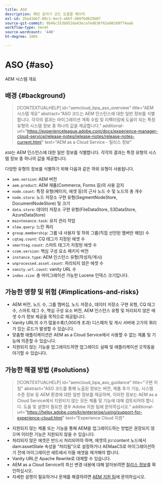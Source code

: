```yaml
---
title: ASO
description: 패턴 감지기 코드 도움말 페이지
exl-id: 2ba416b7-80c1-4ec5-a6bf-d80f6d625b07
source-git-commit: 9b46c353b052da43eca7ed636f62e08109f74aab
workflow-type: tm+mt
source-wordcount: '440'
ht-degree: 100%

---
```


# ASO {#aso}

AEM 시스템 개요

## 배경 {#background}

>[!CONTEXTUALHELP]
>id="aemcloud_bpa_aso_overview"
>title="AEM 시스템 개요"
>abstract="ASO 코드는 AEM 인스턴스에 대한 일반 정보를 식별합니다. 각각의 결과는 마이그레이션 계획 수립 및 리팩터링에 도움이 되는 특정 유형의 시스템 정보 중 하나의 값을 제공합니다."
>additional-url="https://experienceleague.adobe.com/docs/experience-manager-cloud-service/release-notes/release-notes/release-notes-current.html" text="AEM as a Cloud Service - 릴리스 정보"

`ASO`는 AEM 인스턴스에 대한 일반 정보를 식별합니다. 각각의 결과는 특정 유형의 시스템 정보 중 하나의 값을 제공합니다.

다양한 유형의 정보를 식별하기 위해 다음과 같은 하위 유형이 사용됩니다.

* `aem.version`: AEM 버전
* `aem.product`: AEM 제품(Commerce, Forms 등)의 사용 감지
* `node.count`: 특정 유형(페이지, 에셋 등)의 근사 노드 수 및 노드의 총 개수
* `node.store`: 노드 저장소 구현 유형(SegmentNodeStore, DocumentNodeStore) 및 크기
* `data.store`: 데이터 저장소 구현 유형(FileDataStore, S3DataStore, AzureDataStore)
* `maintenance.task`: 유지 관리 작업
* `slow.query`: 느린 쿼리
* `group.membership`: 그룹 내 사용자 및 하위 그룹(직접 선언된 멤버만 해당) 수
* `cqtag.count`: CQ 태그가 지정된 에셋 수
* `smarttag.count`: 스마트 태그가 지정된 에셋 수
* `ccom.version`: 핵심 구성 요소 패키지 버전
* `instance.type`: AEM 인스턴스 유형(작성자/게시)
* `unprocessed.asset.count`: 처리되지 않은 에셋 수
* `vanity.url.count`: vanity URL 수
* `index.size`: 총 마이그레이션 가능한 Lucene 인덱스 크기입니다.

## 가능한 영향 및 위험 {#implications-and-risks}

* AEM 버전, 노드 수, 그룹 멤버십, 노드 저장소, 데이터 저장소 구현 유형, CQ 태그 수, 스마트 태그 수, 핵심 구성 요소 버전, AEM 인스턴스 유형 및 처리되지 않은 에셋 수가 정보 제공을 목적으로 제공됩니다.
* Vanity URL의 수가 많을수록(1,000개 초과) 디스패처 및 게시 서버에 고가의 쿼리가 있는 로드가 발생할 수 있습니다.
* 맞춤형 애플리케이션은 AEM as a Cloud Service에서 사용할 수 없는 제품 및 기능에 의존할 수 있습니다.
* 지원되지 않는 기능을 업그레이드하면 업그레이드 실패 및 애플리케이션 오작동을 야기할 수 있습니다.

## 가능한 해결 방법 {#solutions}

>[!CONTEXTUALHELP]
>id="aemcloud_bpa_aso_guidance"
>title="구현 지침"
>abstract="ASO 코드를 통해 노출된 정보는 버전, 제품 추가 기능, 시스템 수준 정보 등 AEM 환경에 대한 일반 정보를 제공하며, 이러한 정보는 AEM as a Cloud Service에서 지원되지 않는 모든 제품 및 기능에 대해 검토되어야 합니다. 도움 및 설명이 필요한 경우 Adobe 지원 팀에 문의하십시오."
>additional-url="https://helpx.adobe.com/kr/enterprise/using/support-for-experience-cloud.html" text="Experience Cloud 지원"

* 지원되지 않는 제품 또는 기능을 통해 AEM을 업그레이드하는 방법은 권장되지 않으며 이러한 기능은 지원되지 않을 수 있습니다.
* 처리되지 않은 에셋은 반드시 처리되어야 하며, 에셋의 jcr:content 노드에서 dam:assetState 속성을 “처리됨”으로 설정하거나 AEMaaCS로 마이그레이션하기 전에 마이그레이션 세트에서 이들 에셋을 제거해야 합니다.
* Vanity URL은 Apache Rewrite로 대체할 수 있습니다.
* AEM as a Cloud Service의 최신 변경 내용에 대해 알아보려면 [릴리스 정보](https://experienceleague.adobe.com/docs/experience-manager-cloud-service/release-notes/release-notes/release-notes-current.html)를 확인하십시오.
* 자세한 설명이 필요하거나 문제를 해결하려면 [AEM 지원 팀](https://helpx.adobe.com/kr/enterprise/using/support-for-experience-cloud.html)에 문의하십시오.
